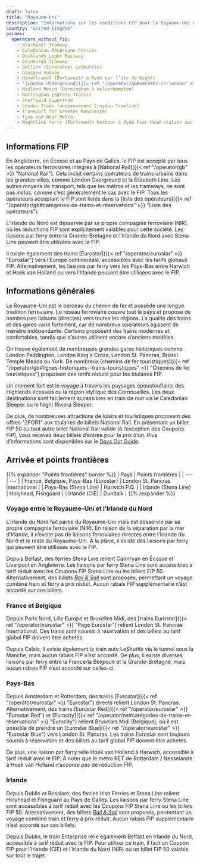 ```yaml
---
draft: false
title: "Royaume-Uni"
description: "Informations sur les conditions FIP pour le Royaume-Uni et les opérateurs proposant des réductions."
country: "united-kingdom"
params:
  operators_without_fip:
    - Blackpool Tramway
    - Caledonian MacBrayne Ferries
    - Docklands Light Railway
    - Edinburgh Tramway
    - Getlink (Eurotunnel LeShuttle)
    - Glasgow Subway
    - Hovertravel (Portsmouth à Ryde sur l’île de Wight)
    - '[London Underground]({{< ref "/operator/gb#verkehr-in-london" >}} "London Underground")'
    - Midland Metro (Birmingham à Wolverhampton)
    - Nottingham Express Transit
    - Sheffield Supertram
    - London Trams (anciennement Croydon Tramlink)
    - Transport for Greater Manchester
    - Tyne and Wear Metro
    - Wightlink ferry (Portsmouth Harbour à Ryde Pier Head station sur l’île de Wight)
---
```


<!-- Le Royaume-Uni est un peu différent. Il n’y a pas de catégories de trains, mais de nombreux opérateurs, il faut donc vérifier où le FIP est valable. Il est donc utile de lister aussi les autres opérateurs sans FIP, même s’il s’agit souvent de tramways ou de métros. Sinon, il est difficile pour l’utilisateur de comprendre pourquoi le FIP est valable sur la Elizabeth Line mais pas sur d’autres lignes du métro. -->

## Informations FIP

En Angleterre, en Écosse et au Pays de Galles, le FIP est accepté par tous les opérateurs ferroviaires intégrés à [National Rail]({{< ref "/operator/gb" >}} "National Rail"). Cela inclut certains opérateurs de trains urbains dans les grandes villes, comme London Overground et la Elizabeth Line. Les autres moyens de transport, tels que les métros et les tramways, ne sont pas inclus, comme c’est généralement le cas avec le FIP. Tous les opérateurs acceptant le FIP sont listés dans la [liste des opérateurs]({{< ref "/operator/gb#catégories-de-trains-et-réservations" >}} "Liste des opérateurs").

L’Irlande du Nord est desservie par sa propre compagnie ferroviaire (NIR), où les réductions FIP sont explicitement valables pour cette société. Les liaisons par ferry entre la Grande-Bretagne et l’Irlande du Nord avec Stena Line peuvent être utilisées avec le FIP.

Il existe également des trains [Eurostar]({{< ref "/operator/eurostar" >}} "Eurostar") vers l’Europe continentale, accessibles avec les tarifs globaux FIP. Alternativement, les liaisons par ferry vers les Pays-Bas entre Harwich et Hoek van Holland ou vers l’Irlande peuvent être utilisées avec le FIP.

## Informations générales

Le Royaume-Uni est le berceau du chemin de fer et possède une longue tradition ferroviaire. Le réseau ferroviaire couvre tout le pays et propose de nombreuses liaisons (directes) vers toutes les régions. La qualité des trains et des gares varie fortement, car de nombreux opérateurs agissent de manière indépendante. Certains proposent des trains modernes et confortables, tandis que d’autres utilisent encore d’anciens modèles.

On trouve également de nombreuses grandes gares historiques comme London Paddington, London King's Cross, London St. Pancras, Bristol Temple Meads ou York. De nombreux [chemins de fer touristiques]({{< ref "/operator/gb#lignes-historiques--trains-touristiques" >}} "Chemins de fer touristiques") proposent des tarifs réduits pour les titulaires FIP.

Un moment fort est le voyage à travers les paysages époustouflants des Highlands écossais ou la région idyllique des Cornouailles. Les deux destinations sont facilement accessibles en train de nuit via le Caledonian Sleeper ou le Night Riviera Sleeper.

De plus, de nombreuses attractions de loisirs et touristiques proposent des offres "2FOR1" aux titulaires de billets National Rail. En présentant un billet FIP 50 ou tout autre billet National Rail valide (à l’exception des Coupons FIP), vous recevez deux billets d’entrée pour le prix d’un. Plus d’informations sont disponibles sur le [Days Out Guide](https://www.daysoutguide.co.uk/).

## Arrivée et points frontières

{{% expander "Points frontières" border %}}
| Pays | Points frontières |
| --- | --- |
| France, Belgique, Pays-Bas (Eurostar) | London St. Pancras International |
| Pays-Bas (Stena Line) | Harwich P.Q. |
| Irlande (Stena Line) | Holyhead, Fishguard |
| Irlande (CIE) | Dundalk |
{{% /expander %}}

### Voyage entre le Royaume-Uni et l’Irlande du Nord

L’Irlande du Nord fait partie du Royaume-Uni mais est desservie par sa propre compagnie ferroviaire (NIR). En raison de la séparation par la mer d’Irlande, il n’existe pas de liaisons ferroviaires directes entre l’Irlande du Nord et le reste du Royaume-Uni. À la place, il existe des liaisons par ferry qui peuvent être utilisées avec le FIP.

Depuis Belfast, des ferries Stena Line relient Cairnryan en Écosse et Liverpool en Angleterre. Les liaisons par ferry Stena Line sont accessibles à tarif réduit avec les Coupons FIP Stena Line ou les billets FIP 50. Alternativement, des billets [_Rail & Sail_](https://www.seat61.com/train-and-ferry-to-belfast.htm) sont proposés, permettant un voyage combiné train et ferry à prix réduit. Aucun rabais FIP supplémentaire n’est accordé sur ces billets.

### France et Belgique

Depuis Paris Nord, Lille Europe et Bruxelles Midi, des [trains Eurostar]({{< ref "/operator/eurostar" >}} "Page Eurostar") relient London St. Pancras International. Ces trains sont soumis à réservation et des billets au tarif global FIP doivent être achetés.

Depuis Calais, il existe également le train auto LeShuttle via le tunnel sous la Manche, mais aucun rabais FIP n’est accordé. De plus, il existe diverses liaisons par ferry entre la France/la Belgique et la Grande-Bretagne, mais aucun rabais FIP n’est accordé sur celles-ci.

### Pays-Bas

Depuis Amsterdam et Rotterdam, des trains [Eurostar]({{< ref "/operator/eurostar" >}} "Eurostar") directs relient London St. Pancras. Alternativement, des trains [Eurostar Red]({{< ref "/operator/eurostar" >}} "Eurostar Red") et [Eurocity]({{< ref "/operator/ns#catégories-de-trains-et-réservations" >}} "Eurocity") relient Bruxelles Midi (Belgique), où il est possible de prendre un [Eurostar Blue]({{< ref "/operator/eurostar" >}} "Eurostar Blue") vers London St. Pancras. Les trains Eurostar sont toujours soumis à réservation et des billets au tarif global FIP doivent être achetés.

De plus, une liaison par ferry relie Hoek van Holland à Harwich, accessible à tarif réduit avec le FIP. À noter que le métro RET de Rotterdam / Nesselande à Hoek van Holland n’accorde pas de réduction FIP.

### Irlande

Depuis Dublin et Rosslare, des ferries Irish Ferries et Stena Line relient Holyhead et Fishguard au Pays de Galles. Les liaisons par ferry Stena Line sont accessibles à tarif réduit avec les Coupons FIP Stena Line ou les billets FIP 50. Alternativement, des billets [_Rail & Sail_](https://www.seat61.com/train-and-ferry-to-belfast.htm) sont proposés, permettant un voyage combiné train et ferry à prix réduit. Aucun rabais FIP supplémentaire n’est accordé sur ces billets.

Depuis Dublin, le train Enterprise relie également Belfast en Irlande du Nord, accessible à tarif réduit avec le FIP. Pour utiliser ce train, il faut un Coupon FIP pour l’Irlande (CIE) et l’Irlande du Nord (NIR) ou un billet FIP 50 valable sur tout le trajet.
